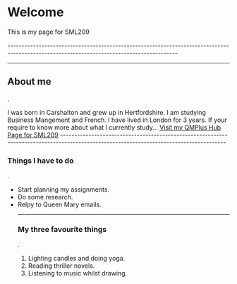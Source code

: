 <h1>Welcome</h1>
<p>This is my page for SML209</p>
------------------------------------------------------------------------------------------------------------------------------------------
<hr>
<h2> About me </h2>.

<p> I was born in Carshalton and grew up in Hertfordshire. I am studying Business Mangement and French. I have lived in London for 3 years. If your require to know more about what I currently study...
<a href="https://hub.qmplus.qmul.ac.uk/view/view.php?profile=ml15258&page=sml209-computers-and-languages-2018-lauren"> Visit my QMPlus Hub Page for SML209</a> 
----------------------------------------------------------------------------------------------------------------------------------------
<h3> Things I have to do </h3>.
<ul>
<li> Start planning my assignments.</li>
<li> Do some research. </li>
<li> Relpy to Queen Mary emails.</li>
 
 -----------------------------------------------------------------------------------------------------------------------------------------
 <h3> My three favourite things </h3>.
 <ol>
 <li> Lighting candles and doing yoga. </li>
 <li> Reading thriller novels. </li>
 <li> Listening to music whilst drawing. </li>
  

  
  
